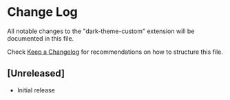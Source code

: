 # Change Log

All notable changes to the "dark-theme-custom" extension will be documented in this file.

Check [Keep a Changelog](http://keepachangelog.com/) for recommendations on how to structure this file.

## [Unreleased]

- Initial release
